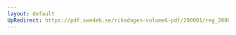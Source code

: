 ```yaml
---
layout: default
UpRedirect: https://pdf.swedeb.se/riksdagen-volumeG-pdf/200001/reg_200001/reg_200001_0027.pdf
---
```

